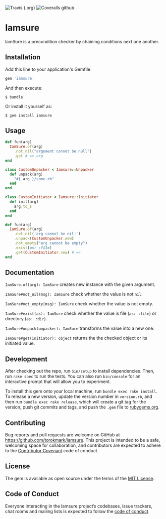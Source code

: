 
![Travis (.org)](https://img.shields.io/travis/torokmark/iamsure)
![Coveralls github](https://img.shields.io/coveralls/github/torokmark/iamsure)
# Iamsure

IamSure is a precondition checker by chaining conditions next one another.

## Installation

Add this line to your application's Gemfile:

```ruby
gem 'iamsure'
```

And then execute:

    $ bundle

Or install it yourself as:

    $ gem install iamsure

## Usage

```ruby
def fun(arg)
  IamSure.of(arg)
    .not_nil("argument cannot be null")
    .get # => arg
end
```

```ruby
class CustomUnpacker < Iamsure::Unpacker
  def unpack(arg)
    "#{ arg }/some.rb"
  end
end

class CustomInitiator < Iamsure::Initiator
  def init(arg)
    arg.to_s
  end
end

def fun(arg)
  IamSure.of(arg)
    .not_nil('arg cannot be nil!')
    .unpack(CustomUnpacker.new)
    .not_empty("arg cannot be empty")
    .exist(as: :file)
    .get(CustomInitiator.new) # => 
end
```
## Documentation

`IamSure.of(arg): IamSure` creates new instance with the given argument.

`IamSure#not_nil(msg): IamSure` check whether the value is not `nil`.

`IamSure#not_empty(msg): IamSure` check whether the value is not empty.

`IamSure#exist(as): IamSure` check whether the value is file (`as: :file`) or directory (`as: :dir`).

`IamSure#unpack(unpacker): IamSure` transforms the value into a new one.

`IamSure#get(initiator): object` returns the the checked object or its initiated value.




## Development

After checking out the repo, run `bin/setup` to install dependencies. Then, run `rake spec` to run the tests. You can also run `bin/console` for an interactive prompt that will allow you to experiment.

To install this gem onto your local machine, run `bundle exec rake install`. To release a new version, update the version number in `version.rb`, and then run `bundle exec rake release`, which will create a git tag for the version, push git commits and tags, and push the `.gem` file to [rubygems.org](https://rubygems.org).

## Contributing

Bug reports and pull requests are welcome on GitHub at https://github.com/torokmark/iamsure. This project is intended to be a safe, welcoming space for collaboration, and contributors are expected to adhere to the [Contributor Covenant](http://contributor-covenant.org) code of conduct.

## License

The gem is available as open source under the terms of the [MIT License](https://opensource.org/licenses/MIT).

## Code of Conduct

Everyone interacting in the Iamsure project’s codebases, issue trackers, chat rooms and mailing lists is expected to follow the [code of conduct](https://github.com/torokmark/iamsure/blob/master/CODE_OF_CONDUCT.md).
